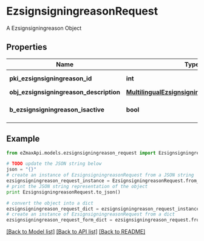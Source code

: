 # EzsignsigningreasonRequest

A Ezsignsigningreason Object

## Properties

Name | Type | Description | Notes
------------ | ------------- | ------------- | -------------
**pki_ezsignsigningreason_id** | **int** | The unique ID of the Ezsignsigningreason | [optional] 
**obj_ezsignsigningreason_description** | [**MultilingualEzsignsigningreasonDescription**](MultilingualEzsignsigningreasonDescription.md) |  | 
**b_ezsignsigningreason_isactive** | **bool** | Whether the ezsignsigningreason is active or not | 

## Example

```python
from eZmaxApi.models.ezsignsigningreason_request import EzsignsigningreasonRequest

# TODO update the JSON string below
json = "{}"
# create an instance of EzsignsigningreasonRequest from a JSON string
ezsignsigningreason_request_instance = EzsignsigningreasonRequest.from_json(json)
# print the JSON string representation of the object
print EzsignsigningreasonRequest.to_json()

# convert the object into a dict
ezsignsigningreason_request_dict = ezsignsigningreason_request_instance.to_dict()
# create an instance of EzsignsigningreasonRequest from a dict
ezsignsigningreason_request_form_dict = ezsignsigningreason_request.from_dict(ezsignsigningreason_request_dict)
```
[[Back to Model list]](../README.md#documentation-for-models) [[Back to API list]](../README.md#documentation-for-api-endpoints) [[Back to README]](../README.md)


